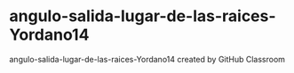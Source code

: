 # angulo-salida-lugar-de-las-raices-Yordano14
angulo-salida-lugar-de-las-raices-Yordano14 created by GitHub Classroom
